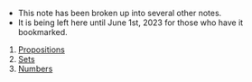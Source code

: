 - This note has been broken up into several other notes.
- It is being left here until June 1st, 2023 for those who have it bookmarked.

1. [Propositions](Discrete%20Structures%20-%20CECS228/Overview%20-%20Propositions.md)
2. [Sets](Discrete%20Structures%20-%20CECS228/Overview%20-%20Sets.md)
3. [Numbers](Discrete%20Structures%20-%20CECS228/Overview%20-%20Numbers.md)
